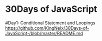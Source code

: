 # 30Days of JavaScript

#Day1: Conditional Statement and Loopings
https://github.com/KingNelx/30Days-of-JavaScript-/blob/master/README.md
